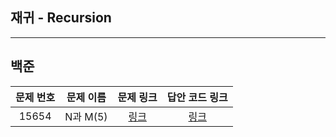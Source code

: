 ## 재귀 - Recursion
----------

백준
------------
| 문제 번호 | 문제 이름 |                    문제 링크                    | 답안 코드 링크 |
|:-----:|-------|:-------------------------------------------:|:---:|
| 15654 | N과 M(5) | [링크](https://www.acmicpc.net/problem/15654) | [링크](https://github.com/nicky-day/CodingTest/blob/main/src/main/java/org/example/recursion_permutaion_and_combination/boj/001-N%EA%B3%BC_M(5).java) | 
